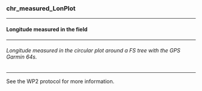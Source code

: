 ### chr_measured_LonPlot



------
#### Longitude measured in the field



------
###### Longitude measured in the circular plot around a FS tree with the GPS Garmin 64s.



------
See the WP2 protocol for more information.